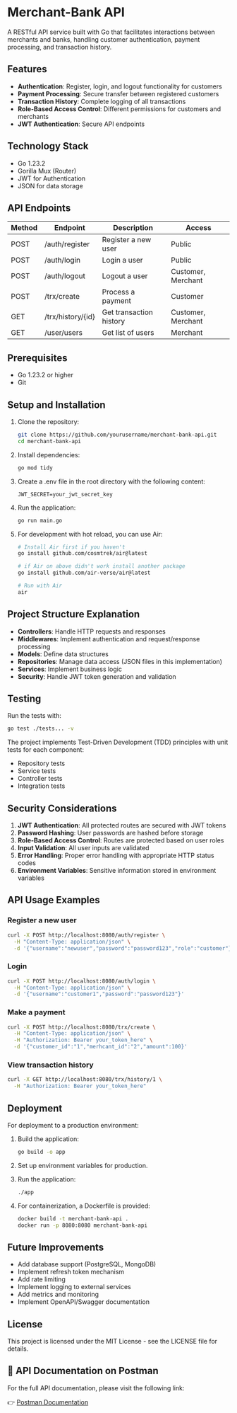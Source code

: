 # Merchant-Bank API

A RESTful API service built with Go that facilitates interactions between merchants and banks, handling customer authentication, payment processing, and transaction history.

## Features

- **Authentication**: Register, login, and logout functionality for customers
- **Payment Processing**: Secure transfer between registered customers
- **Transaction History**: Complete logging of all transactions
- **Role-Based Access Control**: Different permissions for customers and merchants
- **JWT Authentication**: Secure API endpoints

## Technology Stack

- Go 1.23.2
- Gorilla Mux (Router)
- JWT for Authentication
- JSON for data storage

## API Endpoints

| Method | Endpoint          | Description             | Access             |
| ------ | ----------------- | ----------------------- | ------------------ |
| POST   | /auth/register    | Register a new user     | Public             |
| POST   | /auth/login       | Login a user            | Public             |
| POST   | /auth/logout      | Logout a user           | Customer, Merchant |
| POST   | /trx/create       | Process a payment       | Customer           |
| GET    | /trx/history/{id} | Get transaction history | Customer, Merchant |
| GET    | /user/users       | Get list of users       | Merchant           |

## Prerequisites

- Go 1.23.2 or higher
- Git

## Setup and Installation

1. Clone the repository:

   ```bash
   git clone https://github.com/yourusername/merchant-bank-api.git
   cd merchant-bank-api
   ```

2. Install dependencies:

   ```bash
   go mod tidy
   ```

3. Create a .env file in the root directory with the following content:

   ```
   JWT_SECRET=your_jwt_secret_key
   ```

4. Run the application:

   ```bash
   go run main.go
   ```

5. For development with hot reload, you can use Air:

   ```bash
   # Install Air first if you haven't
   go install github.com/cosmtrek/air@latest

   # if Air on above didn't work install another package
   go install github.com/air-verse/air@latest
   
   # Run with Air
   air
   ```

## Project Structure Explanation

- **Controllers**: Handle HTTP requests and responses
- **Middlewares**: Implement authentication and request/response processing
- **Models**: Define data structures
- **Repositories**: Manage data access (JSON files in this implementation)
- **Services**: Implement business logic
- **Security**: Handle JWT token generation and validation

## Testing

Run the tests with:

```bash
go test ./tests... -v
```

The project implements Test-Driven Development (TDD) principles with unit tests for each component:

- Repository tests
- Service tests
- Controller tests
- Integration tests

## Security Considerations

1. **JWT Authentication**: All protected routes are secured with JWT tokens
2. **Password Hashing**: User passwords are hashed before storage
3. **Role-Based Access Control**: Routes are protected based on user roles
4. **Input Validation**: All user inputs are validated
5. **Error Handling**: Proper error handling with appropriate HTTP status codes
6. **Environment Variables**: Sensitive information stored in environment variables

## API Usage Examples

### Register a new user

```bash
curl -X POST http://localhost:8080/auth/register \
  -H "Content-Type: application/json" \
  -d '{"username":"newuser","password":"password123","role":"customer"}'
```

### Login

```bash
curl -X POST http://localhost:8080/auth/login \
  -H "Content-Type: application/json" \
  -d '{"username":"customer1","password":"password123"}'
```

### Make a payment

```bash
curl -X POST http://localhost:8080/trx/create \
  -H "Content-Type: application/json" \
  -H "Authorization: Bearer your_token_here" \
  -d '{"customer_id":"1","merhcant_id":"2","amount":100}'
```

### View transaction history

```bash
curl -X GET http://localhost:8080/trx/history/1 \
  -H "Authorization: Bearer your_token_here"
```

## Deployment

For deployment to a production environment:

1. Build the application:

   ```bash
   go build -o app
   ```

2. Set up environment variables for production.

3. Run the application:

   ```bash
   ./app
   ```

4. For containerization, a Dockerfile is provided:
   ```bash
   docker build -t merchant-bank-api .
   docker run -p 8080:8080 merchant-bank-api
   ```

## Future Improvements

- Add database support (PostgreSQL, MongoDB)
- Implement refresh token mechanism
- Add rate limiting
- Implement logging to external services
- Add metrics and monitoring
- Implement OpenAPI/Swagger documentation

## License

This project is licensed under the MIT License - see the LICENSE file for details.

## 📌 API Documentation on Postman

For the full API documentation, please visit the following link:

👉 [Postman Documentation](https://documenter.getpostman.com/view/18886846/2sB2cPjkEe)
